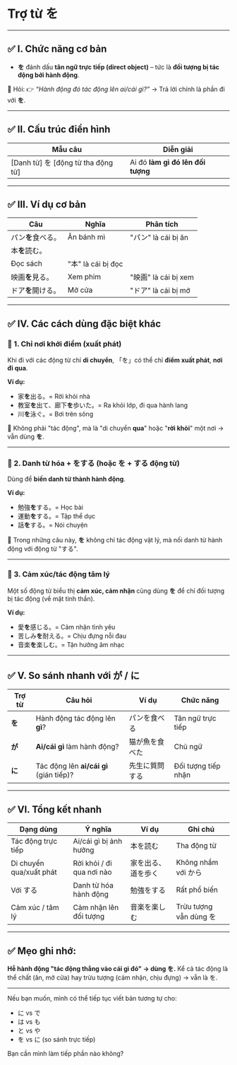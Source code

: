 # Trợ từ **を**

---

## ✅ I. Chức năng cơ bản

* **を** đánh dấu **tân ngữ trực tiếp (direct object)** – tức là **đối tượng bị tác động bởi hành động**.

📌 Hỏi: 👉 *“Hành động đó tác động lên ai/cái gì?”*
→ Trả lời chính là phần đi với **を**.

---

## ✅ II. Cấu trúc điển hình

| Mẫu câu                             | Diễn giải                         |
| ----------------------------------- | --------------------------------- |
| \[Danh từ] を \[động từ tha động từ] | Ai đó **làm gì đó lên đối tượng** |

---

## ✅ III. Ví dụ cơ bản

| Câu         | Nghĩa      | Phân tích          |
| ----------- | ---------- | ------------------ |
| パン**を**食べる。 | Ăn bánh mì | "パン" là cái bị ăn  |
| 本**を**読む。
| Đọc sách   | "本" là cái bị đọc  |
| 映画**を**見る。  | Xem phim   | "映画" là cái bị xem |
| ドア**を**開ける。 | Mở cửa     | "ドア" là cái bị mở  |

---

## ✅ IV. Các cách dùng đặc biệt khác

### 🔹 1. Chỉ nơi khởi điểm (xuất phát)

Khi đi với các động từ chỉ **di chuyển**, 「を」có thể chỉ **điểm xuất phát**, **nơi đi qua**.

**Ví dụ:**

* 家**を**出る。= Rời khỏi nhà
* 教室**を**出て、廊下**を**歩いた。= Ra khỏi lớp, đi qua hành lang
* 川**を**泳ぐ。= Bơi trên sông

📌 Không phải "tác động", mà là "di chuyển **qua**" hoặc "**rời khỏi**" một nơi → vẫn dùng **を**.

---

### 🔹 2. Danh từ hóa + をする (hoặc を + する động từ)

Dùng để **biến danh từ thành hành động**.

**Ví dụ:**

* 勉強**を**する。= Học bài
* 運動**を**する。= Tập thể dục
* 話**を**する。= Nói chuyện

📌 Trong những câu này, **を** không chỉ tác động vật lý, mà nối danh từ hành động với động từ "する".

---

### 🔹 3. Cảm xúc/tác động tâm lý

Một số động từ biểu thị **cảm xúc, cảm nhận** cũng dùng **を** để chỉ đối tượng bị tác động (về mặt tinh thần).

**Ví dụ:**

* 愛**を**感じる。= Cảm nhận tình yêu
* 苦しみ**を**耐える。= Chịu đựng nỗi đau
* 音楽**を**楽しむ。= Tận hưởng âm nhạc

---

## ✅ V. So sánh nhanh với が / に

| Trợ từ | Câu hỏi                                 | Ví dụ   | Chức năng           |
| ------ | --------------------------------------- | ------- | ------------------- |
| **を**  | Hành động tác động lên **gì**?          | パンを食べる  | Tân ngữ trực tiếp   |
| **が**  | **Ai/cái gì** làm hành động?            | 猫が魚を食べた | Chủ ngữ             |
| **に**  | Tác động lên **ai/cái gì** (gián tiếp)? | 先生に質問する | Đối tượng tiếp nhận |

---

## ✅ VI. Tổng kết nhanh

| Dạng dùng               | Ý nghĩa                   | Ví dụ     | Ghi chú               |
| ----------------------- | ------------------------- | --------- | --------------------- |
| Tác động trực tiếp      | Ai/cái gì bị ảnh hưởng    | 本を読む      | Tha động từ           |
| Di chuyển qua/xuất phát | Rời khỏi / đi qua nơi nào | 家を出る、道を歩く | Không nhầm với から     |
| Với する                  | Danh từ hóa hành động     | 勉強をする     | Rất phổ biến          |
| Cảm xúc / tâm lý        | Cảm nhận lên đối tượng    | 音楽を楽しむ    | Trừu tượng vẫn dùng を |

---

## ✅ Mẹo ghi nhớ:

**Hễ hành động "tác động thẳng vào cái gì đó" → dùng を.**
Kể cả tác động là thể chất (ăn, mở cửa) hay trừu tượng (cảm nhận, chịu đựng) → vẫn là を.

---

Nếu bạn muốn, mình có thể tiếp tục viết bản tương tự cho:

* に vs で
* は vs も
* と vs や
* を vs に (so sánh trực tiếp)

Bạn cần mình làm tiếp phần nào không?
